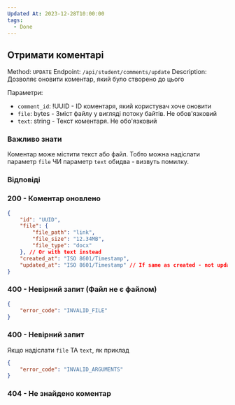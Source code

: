 ```yaml
---
Updated At: 2023-12-28T10:00:00
tags:
  - Done
---
```

## Отримати коментарі

Method: `UPDATE`
Endpoint: `/api/student/comments/update`
Description: Дозволяє оновити коментар, який було створено до цього

Параметри:
- `comment_id`: !UUID - ID коментаря, який користувач хоче оновити
- `file`: bytes - Зміст файлу у вигляді потоку байтів. Не обов'язковий
- `text`: string - Текст коментаря. Не обо'язковий

### Важливо знати
Коментар може містити текст або файл.
Тобто можна надіслати параметр `file` ЧИ параметр `text` обидва - визвуть помилку.

### Відповіді
### 200 - Коментар оновлено
```json
{
	"id": "UUID",
	"file": {
		"file_path": "link",
		"file_size": "12.34MB",
		"file_type": "docx"
	}, // Or with text instead
	"created_at": "ISO 8601/Timestamp",
	"updated_at": "ISO 8601/Timestamp" // If same as created - not updated
}
```

### 400 - Невірний запит (Файл не є файлом)
```json
{
	"error_code": "INVALID_FILE"
}
```

### 400 - Невірний запит
Якщо надіслати `file` ТА `text`, як приклад
```json
{
	"error_code": "INVALID_ARGUMENTS"
}
```

### 404 - Не знайдено коментар